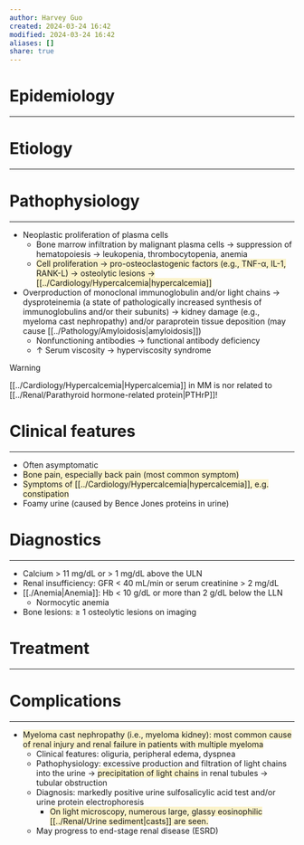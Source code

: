 ```yaml
---
author: Harvey Guo
created: 2024-03-24 16:42
modified: 2024-03-24 16:42
aliases: []
share: true
---
```

# Epidemiology
---


# Etiology
---


# Pathophysiology
---
- Neoplastic proliferation of plasma cells
	- Bone marrow infiltration by malignant plasma cells → suppression of hematopoiesis → leukopenia, thrombocytopenia, anemia
	- <span style="background:rgba(240, 200, 0, 0.2)">Cell proliferation → pro-osteoclastogenic factors (e.g., TNF-α, IL-1, RANK-L) → osteolytic lesions → [[../Cardiology/Hypercalcemia|hypercalcemia]]</span>
- Overproduction of monoclonal immunoglobulin and/or light chains → dysproteinemia (a state of pathologically increased synthesis of immunoglobulins and/or their subunits) → kidney damage (e.g., myeloma cast nephropathy) and/or paraprotein tissue deposition (may cause [[../Pathology/Amyloidosis|amyloidosis]]) 
	- Nonfunctioning antibodies → functional antibody deficiency
	- ↑ Serum viscosity → hyperviscosity syndrome

>[!warning] 
>[[../Cardiology/Hypercalcemia|Hypercalcemia]] in MM is nor related to [[../Renal/Parathyroid hormone-related protein|PTHrP]]!
# Clinical features
---
- Often asymptomatic
- <span style="background:rgba(240, 200, 0, 0.2)">Bone pain, especially back pain (most common symptom)</span>
- <span style="background:rgba(240, 200, 0, 0.2)">Symptoms of [[../Cardiology/Hypercalcemia|hypercalcemia]], e.g. constipation</span>
- Foamy urine (caused by Bence Jones proteins in urine)

# Diagnostics
---
- Calcium > 11 mg/dL or > 1 mg/dL above the ULN
- Renal insufficiency: GFR < 40 mL/min or serum creatinine > 2 mg/dL 
- [[./Anemia|Anemia]]: Hb < 10 g/dL or more than 2 g/dL below the LLN
	- Normocytic anemia
- Bone lesions: ≥ 1 osteolytic lesions on imaging

# Treatment
---

# Complications
---
- <span style="background:rgba(240, 200, 0, 0.2)">Myeloma cast nephropathy (i.e., myeloma kidney): most common cause of renal injury and renal failure in patients with multiple myeloma</span>
	- Clinical features: oliguria, peripheral edema, dyspnea
	- Pathophysiology: excessive production and filtration of light chains into the urine → <span style="background:rgba(240, 200, 0, 0.2)">precipitation of light chains</span> in renal tubules → tubular obstruction
	- Diagnosis: markedly positive urine sulfosalicylic acid test  and/or urine protein electrophoresis
		- <span style="background:rgba(240, 200, 0, 0.2)">On light microscopy, numerous large, glassy eosinophilic [[../Renal/Urine sediment|casts]] are seen.</span>
	- May progress to end-stage renal disease (ESRD)